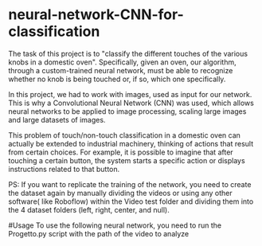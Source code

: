 # neural-network-CNN-for-classification


The task of this project is to "classify the different touches of the various knobs in a domestic oven". Specifically, given an oven, our algorithm, through a custom-trained neural network, must be able to recognize whether no knob is being touched or, if so, which one specifically.

In this project, we had to work with images, used as input for our network. This is why a Convolutional Neural Network (CNN) was used, which allows neural networks to be applied to image processing, scaling large images and large datasets of images.

This problem of touch/non-touch classification in a domestic oven can actually be extended to industrial machinery, thinking of actions that result from certain choices. For example, it is possible to imagine that after touching a certain button, the system starts a specific action or displays instructions related to that button.

PS: If you want to replicate the training of the network, you need to create the dataset again by manually dividing the videos or using any other software( like Roboflow) within the Video test folder and dividing them into the 4 dataset folders (left, right, center, and null).

#Usage
To use the following neural network, you need to run the Progetto.py script with the path of the video to analyze
